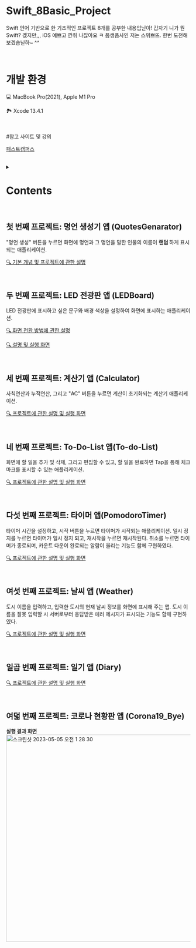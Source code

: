 # Swift_8Basic_Project

Swift 언어 기반으로 한 기초적인 프로젝트 8개를 공부한 내용입닏아! 갑자기 니가 뭔 Swift? 겠지만,,, iOS 예쁘고 깐쥐 나잖아요 ㅋ 폼생폼사인 저는 스위쁘뜨. 한번 도전해보겠습닏하~ ^^

<br>

# 개발 환경
💻 MacBook Pro(2021), Apple M1 Pro

🏞 Xcode 13.4.1

<br>

#참고 사이트 및 강의

<a href = "https://fastcampus.co.kr"> 패스트캠퍼스 </a>

<br>

<details>

  <summary> <h1> Contents </h1> </summary>

    1. 명언 생성기 엡
    2. LED 전광판 앱
    3. 계산기 앱
    4. To-Do-List 앱
    5. 타이머 앱
    6. 일기 앱
    7. 날씨 앱
    8. 코로나 현황판 앱

    
</details>

<br>

## 첫 번째 프로젝트: 명언 생성기 앱 (QuotesGenarator)
"명언 생성" 버튼을 누르면 화면에 명언과 그 명언을 말한 인물의 이름이 <strong> 랜덤 </strong> 하게 표시되는 애플리케이션.


<a href = "https://velog.io/@haansohee/01.-명언-생성기-어플"> 🔍 기본 개념 및 프로젝트에 관한 설명 </a>

<br>

## 두 번째 프로젝트: LED 전광판 앱 (LEDBoard)
LED 전광판에 표시하고 싶은 문구와 배경 색상을 설정하여 화면에 표시하는 애플리케이션.


<a href = "https://velog.io/@haansohee/02.-전광판-앱-화면-전환-방법"> 🔍 화면 전환 방법에 관한 설명 </a>


<a href = "https://velog.io/@haansohee/02-1.-LED-전광판-앱"> 🔍 설명 및 실행 화면 </a>

<br>

## 세 번째 프로젝트: 계산기 앱 (Calculator)
사칙연산과 누적연산, 그리고 "AC" 버튼을 누르면 계산이 초기화되는 계산기 애플리케이션.

<a href = "https://velog.io/@haansohee/03.-계산기-앱"> 🔍 프로젝트에 관한 설명 및 실행 화면 </a>

<br>

## 네 번째 프로젝트: To-Do-List 앱(To-do-List)
화면에 할 일을 추가 및 삭제, 그리고 편집할 수 있고, 할 일을 완료하면 Tap을 통해 체크마크를 표시할 수 있는 애플리케이션.

<a href = "https://velog.io/@haansohee/04.-To-Do-List-앱"> 🔍 프로젝트에 관한 설명 및 실행 화면 </a>

<br>

## 다섯 번째 프로젝트: 타이머 앱(PomodoroTimer)
타이머 시간을 설정하고, 시작 버튼을 누르면 타이머가 시작되는 애플리케이션. 일시 정지를 누르면 타이머가 일시 정지 되고, 재시작을 누르면 재시작된다. 취소를 누르면 타이머가 종료되며, 카운트 다운이 완료되는 알람이 울리는 기능도 함께 구현하였다.

<a href = "https://velog.io/@haansohee/05.-뽀모도로-타이머-앱"> 🔍 프로젝트에 관한 설명 및 실행 화면 </a>

<br>

## 여섯 번째 프로젝트: 날씨 앱 (Weather)
도시 이름을 입력하고, 입력한 도시의 현재 날씨 정보를 화면에 표시해 주는 앱. 도시 이름을 잘못 입력할 시 서버로부터 응답받은 에러 메시지가 표시되는 기능도 함께 구현하였다.

<a href = "https://velog.io/@haansohee/06.-날씨-앱"> 🔍 프로젝트에 관한 설명 및 실행 화면</a>

<br>

## 일곱 번째 프로젝트: 일기 앱 (Diary)

<a href = "https://velog.io/@haansohee/07.-일기-앱"> 🔍 프로젝트에 관한 설명 및 실행 화면 </a>

<br>

## 여덟 번째 프로젝트: 코로나 현황판 앱 (Corona19_Bye)
<b> 실행 결과 화면 </b>
<br>
<img width="564" alt="스크린샷 2023-05-05 오전 1 28 30" src="https://user-images.githubusercontent.com/90755590/236266897-d6ed9954-b189-4ad0-b102-76a7675f1d39.png">





